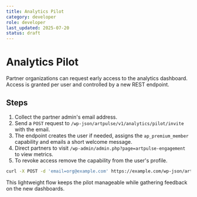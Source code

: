 ```yaml
---
title: Analytics Pilot
category: developer
role: developer
last_updated: 2025-07-20
status: draft
---
```

# Analytics Pilot

Partner organizations can request early access to the analytics dashboard. Access is granted per user and controlled by a new REST endpoint.

## Steps

1. Collect the partner admin's email address.
2. Send a `POST` request to `/wp-json/artpulse/v1/analytics/pilot/invite` with the email.
3. The endpoint creates the user if needed, assigns the `ap_premium_member` capability and emails a short welcome message.
4. Direct partners to visit `/wp-admin/admin.php?page=artpulse-engagement` to view metrics.
5. To revoke access remove the capability from the user's profile.

```bash
curl -X POST -d 'email=org@example.com' https://example.com/wp-json/artpulse/v1/analytics/pilot/invite
```

This lightweight flow keeps the pilot manageable while gathering feedback on the new dashboards.